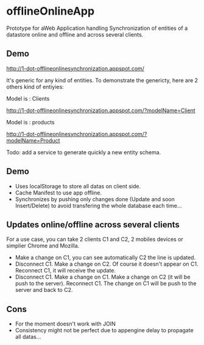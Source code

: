 offlineOnlineApp
================


Prototype for aWeb Application handling Synchronization of entities of a datastore online and offline and across several clients.


## Demo

http://1-dot-offlineonlinesynchronization.appspot.com/

It's generic for any kind of entities. To demonstrate the genericty, here are 2 others kind of entiyies:

Model is : Clients

http://1-dot-offlineonlinesynchronization.appspot.com/?modelName=Client

Model is : products

http://1-dot-offlineonlinesynchronization.appspot.com/?modelName=Product

Todo: add a service to generate quickly a new entity schema.


## Demo
- Uses localStorage to store all datas on client side.
- Cache Manifest to use app offline.
- Synchronizes by pushing only changes done (Update and soon Insert/Delete) to avoid transfering the whole database each time...

## Updates online/offline across several clients
For a use case, you can take 2 clients C1 and C2, 2 mobiles devices or simplier Chrome and Mozilla.
- Make a change on C1, you can see automatically C2 the line is updated.
- Disconnect C1. Make a change on C2. Of course it doesn't appear on C1. Reconnect C1, it will receive the update.
- Disconnect C1. Make a change on C1. Make a change on C2 (it will be push to the server). Reconnect C1. The change on C1 will be push to the server and back to C2.


## Cons
- For the moment doesn't work with JOIN
- Consistency might not be perfect due to appengine delay to propagate all datas...

